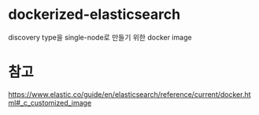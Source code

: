 # dockerized-elasticsearch
discovery type을 single-node로 만들기 위한 docker image


# 참고
https://www.elastic.co/guide/en/elasticsearch/reference/current/docker.html#_c_customized_image
